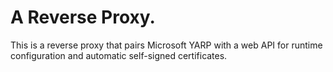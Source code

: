 # A Reverse Proxy.
This is a reverse proxy that pairs Microsoft YARP with a web API for runtime configuration and automatic self-signed certificates.
